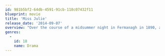 ```yaml
---
id: 981b5bf2-64db-4591-91cb-118c07432f11
blueprint: movie
title: 'Miss Julie'
release_date: '2014-09-07'
overview: "Over the course of a midsummer night in Fermanagh in 1890, an unsettled daughter of the Anglo-Irish aristocracy encourages her father's valet to seduce her."
genres:
  -
    id: 18
    name: Drama
---
```

